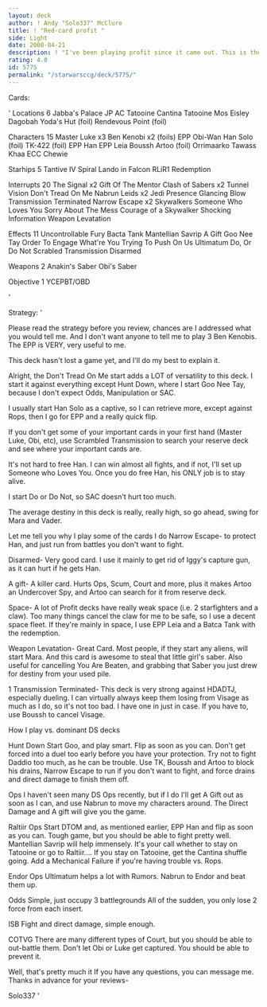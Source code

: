 ```yaml
---
layout: deck
author: ! Andy "Solo337" McClure
title: ! "Red-card profit "
side: Light
date: 2000-04-21
description: ! "I've been playing profit since it came out. This is the perfected (in my opinion) version of the deck I've been working on for months."
rating: 4.0
id: 5775
permalink: "/starwarsccg/deck/5775/"
---
```

Cards: 

'
Locations 6
Jabba's Palace
JP AC
Tatooine Cantina
Tatooine Mos Eisley
Dagobah Yoda's Hut (foil)
Rendevous Point (foil)

Characters 15
Master Luke x3
Ben Kenobi x2 (foils)
EPP Obi-Wan
Han Solo (foil)
TK-422 (foil)
EPP Han
EPP Leia
Boussh
Artoo (foil)
Orrimaarko
Tawass Khaa
ECC Chewie

Starhips 5
Tantive IV
Spiral
Lando in Falcon
RLiR1
Redemption

Interrupts 20
The Signal x2
Gift Of The Mentor
Clash of Sabers x2
Tunnel Vision
Don't Tread On Me
Nabrun Leids x2
Jedi Presence
Glancing Blow
Transmission Terminated
Narrow Escape x2
Skywalkers
Someone Who Loves You
Sorry About The Mess
Courage of a Skywalker
Shocking Information
Weapon Levatation

Effects 11
Uncontrollable Fury
Bacta Tank
Mantellian Savrip
A Gift
Goo Nee Tay
Order To Engage
What're You Trying To Push On Us
Ultimatum
Do, Or Do Not
Scrabled Transmission
Disarmed

Weapons 2
Anakin's Saber
Obi's Saber

Objective 1
YCEPBT/OBD

'

Strategy: '


Please read the strategy before you review, chances are I addressed what you would tell me. And I don't want anyone to tell me to play 3 Ben Kenobis. The EPP is VERY, very useful to me.

This deck hasn't lost a game yet, and I'll do my best to explain it.

Alright, the Don't Tread On Me start adds a LOT of versatility to this deck. I start it against everything except Hunt Down, where I start Goo Nee Tay, because I don't expect Odds, Manipulation or SAC.

I usually start Han Solo as a captive, so I can retrieve more, except against Rops, then I go for EPP and a really quick flip.

 If you don't get some of your important cards in your first hand (Master Luke, Obi, etc), use Scrambled Transmission to search your reserve deck and see where your important cards are.

It's not hard to free Han. I can win almost all fights, and if not, I'll set up Someone who Loves You. Once you do free Han, his ONLY job is to stay alive.

I start Do or Do Not, so SAC doesn't hurt too much.

The average destiny in this deck is really, really high, so go ahead, swing for Mara and Vader.

Let me tell you why I play some of the cards I do
Narrow Escape- to protect Han, and just run from battles you don't want to fight.

Disarmed- Very good card. I use it mainly to get rid of Iggy's capture gun, as it can hurt if he gets Han.

A gift- A killer card. Hurts Ops, Scum, Court and more, plus it makes Artoo an Undercover Spy, and Artoo can search for it from reserve deck.

Space- A lot of Profit decks have really weak space (i.e. 2 starfighters and a claw). Too many things cancel the claw for me to be safe, so I use a decent space fleet. If they're mainly in space, I use EPP Leia and a Batca Tank with the redemption.

Weapon Levatation- Great Card. Most people, if they start any aliens, will start Mara. And this card is awesome to steal that little girl's saber. Also useful for cancelling You Are Beaten, and grabbing that Saber you just drew for destiny from your used pile.

1 Transmission Terminated- This deck is very strong against HDADTJ, especially dueling. I can virtually always keep them losing from Visage as much as I do, so it's not too bad. I have one in just in case. If you have to, use Boussh to cancel Visage.

How I play vs. dominant DS decks

Hunt Down Start Goo, and play smart. Flip as soon as you can. Don't get forced into a duel too early before you have your protection. Try not to fight Daddio too much, as he can be trouble. Use TK, Boussh and Artoo to block his drains, Narrow Escape to run if you don't want to fight, and force drains and direct damage to finish them off.

Ops I haven't seen many DS Ops recently, but if I do I'll get A Gift out as soon as I can, and use Nabrun to move my characters around. The Direct Damage and A gift will give you the game.

Raltiir Ops Start DTOM and, as mentioned earlier, EPP Han and flip as soon as you can. Tough game, but you should be able to fight pretty well. Mantellian Savrip will help immensely. It's your call whether to stay on Tatooine or go to Raltiir.... If you stay on Tatooine, get the Cantina shuffle going. Add a Mechanical Failure if you're having trouble vs. Rops.

Endor Ops Ultimatum helps a lot with Rumors. Nabrun to Endor and beat them up.

Odds Simple, just occupy 3 battlegrounds All of the sudden, you only lose 2 force from each insert.

ISB Fight and direct damage, simple enough.

COTVG There are many different types of Court, but you should be able to out-battle them. Don't let Obi or Luke get captured. You should be able to prevent it.

Well, that's pretty much it If you have any questions, you can message me. Thanks in advance for your reviews-

Solo337
'
